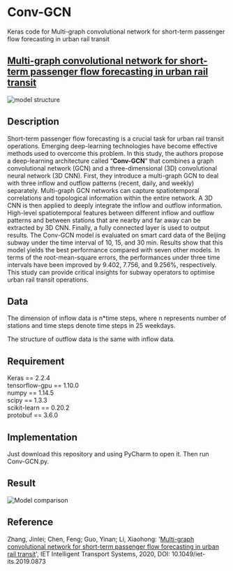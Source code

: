 # Conv-GCN
Keras code for Multi-graph convolutional network for short-term passenger flow forecasting in urban rail transit
## [Multi-graph convolutional network for short-term passenger flow forecasting in urban rail transit](http://doi.org/10.1049/iet-its.2019.0873)

![model structure](https://github.com/JinleiZhangBJTU/Conv-GCN/blob/master/pictures/model.png)  

## Description  

Short-term passenger flow forecasting is a crucial task for urban rail transit operations. Emerging deep-learning technologies have become effective methods used to overcome this problem. In this study, the authors propose a deep-learning architecture called “**Conv-GCN**” that combines a graph convolutional network (GCN) and a three-dimensional (3D) convolutional neural network (3D CNN). First, they introduce a multi-graph GCN to deal with three inflow and outflow patterns (recent, daily, and weekly) separately. Multi-graph GCN networks can capture spatiotemporal correlations and topological information within the entire network. A 3D CNN is then applied to deeply integrate the inflow and outflow information. High-level spatiotemporal features between different inflow and outflow patterns and between stations that are nearby and far away can be extracted by 3D CNN. Finally, a fully connected layer is used to output results. The Conv-GCN model is evaluated on smart card data of the Beijing subway under the time interval of 10, 15, and 30 min. Results show that this model yields the best performance compared with seven other models. In terms of the root-mean-square errors, the performances under three time intervals have been improved by 9.402, 7.756, and 9.256%, respectively. This study can provide critical insights for subway operators to optimise urban rail transit operations.

## Data

The dimension of inflow data is n*time steps, where n represents number of stations and time steps denote time steps in 25 weekdays.

The structure of outflow data is the same with inflow data.

## Requirement

Keras == 2.2.4  
tensorflow-gpu == 1.10.0  
numpy == 1.14.5  
scipy == 1.3.3  
scikit-learn == 0.20.2  
protobuf == 3.6.0  

## Implementation

Just download this repository and using PyCharm to open it. Then run Conv-GCN.py.

## Result

![Model comparison](https://github.com/JinleiZhangBJTU/Conv-GCN/blob/master/pictures/result.png)

## Reference

Zhang, Jinlei; Chen, Feng; Guo, Yinan; Li, Xiaohong: '[Multi-graph convolutional network for short-term passenger flow forecasting in urban rail transit](http://doi.org/10.1049/iet-its.2019.0873)', IET Intelligent Transport Systems, 2020, DOI: 10.1049/iet-its.2019.0873
